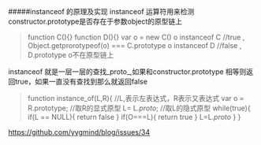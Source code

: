 #####instanceof 的原理及实现
instanceof 运算符用来检测constructor.prototype是否存在于参数object的原型链上
>function C(){}
function D(){}
var o = new C()
o instanceof C //true , Object.getprorotypeof(o) === C.prototype
o instanceof D //false , D.prototype o不在原型链上

instanceof 就是一层一层的查找_proto_,如果和constructor.prototype 相等则返回true，如果一直没有查找到那么就返回false

>function instance_of(L,R){ //L,表示左表达式，R表示又表达式
  var o = R.prototype; //取R的显式原型
  L= L._proto_; //取L的隐式原型
  while(true){
    if(L == NULL){
      return false
    }
    if(O===L){
      return true
    }
    L=L._proto_
  }
}


https://github.com/yygmind/blog/issues/34